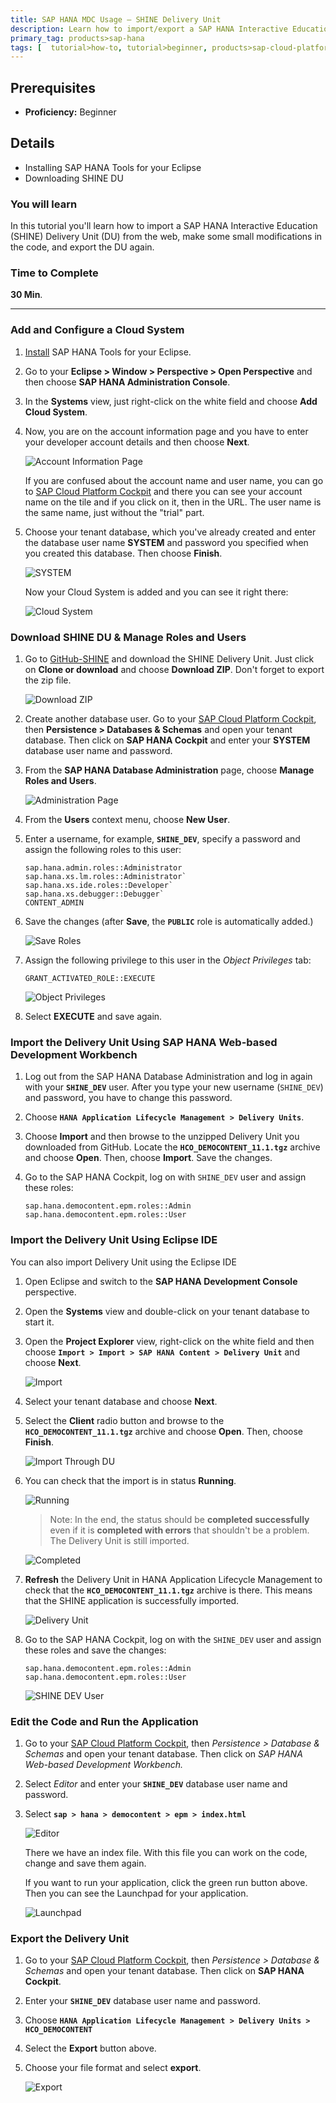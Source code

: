 ```yaml
---
title: SAP HANA MDC Usage – SHINE Delivery Unit
description: Learn how to import/export a SAP HANA Interactive Education (SHINE) Delivery Unit (DU)
primary_tag: products>sap-hana
tags: [  tutorial>how-to, tutorial>beginner, products>sap-cloud-platform, products>sap-hana ]
---
```

## Prerequisites  
 - **Proficiency:** Beginner

## Details
  - Installing SAP HANA Tools for your Eclipse
  - Downloading SHINE DU

### You will learn
  In this tutorial you'll learn how to import a SAP HANA Interactive Education (SHINE) Delivery Unit (DU) from the web, make some small modifications in the code, and export the DU again.

### Time to Complete
**30 Min**.

---

### Add and Configure a Cloud System

1. [Install](https://help.hana.ondemand.com/help/frameset.htm?b0e351ada628458cb8906f55bcac4755.html) SAP HANA Tools for your Eclipse.
2. Go to your **Eclipse > Window > Perspective > Open Perspective** and then choose **SAP HANA Administration Console**.
3. In the **Systems** view, just right-click on the white field and choose **Add Cloud System**.
4. Now, you are on the account information page and you have to enter your developer account details and then choose **Next**.

    ![Account Information Page](1.png)

    If you are confused about the account name and user name, you can go to [SAP Cloud Platform Cockpit](https://account.hanatrial.ondemand.com/) and there you can see your account name on the tile and if you click on it, then in the URL. The user name is the same name, just without the "trial" part.

5. Choose your tenant database, which you've already created and enter the database user name **SYSTEM** and password you specified when you created this database. Then choose **Finish**.

    ![SYSTEM](2.png)

    Now your Cloud System is added and you can see it right there:

    ![Cloud System](3.png)


### Download SHINE DU & Manage Roles and Users

1. Go to [GitHub-SHINE](https://github.com/SAP/hana-shine) and download the SHINE Delivery Unit. Just click on **Clone or download** and choose **Download ZIP**. Don't forget to export the zip file.

    ![Download ZIP](4.png)

2. Create another database user.
    Go to your [SAP Cloud Platform Cockpit](https://account.hanatrial.ondemand.com/), then **Persistence > Databases & Schemas** and open your tenant database. Then click on **SAP HANA Cockpit** and enter your **SYSTEM** database user name and password.
3. From the **SAP HANA Database Administration** page, choose **Manage Roles and Users**.

    ![Administration Page](5.png)

4. From the **Users** context menu, choose **New User**.

5. Enter a username, for example, **`SHINE_DEV`**, specify a password and assign the following roles to this user:

    ```
    sap.hana.admin.roles::Administrator
    sap.hana.xs.lm.roles::Administrator`
    sap.hana.xs.ide.roles::Developer`
    sap.hana.xs.debugger::Debugger`
    CONTENT_ADMIN
    ```

6. Save the changes (after **Save**, the **`PUBLIC`** role is automatically added.)

    ![Save Roles](6.png)

7. Assign the following privilege to this user in the *Object Privileges* tab:

    `GRANT_ACTIVATED_ROLE::EXECUTE`

    ![Object Privileges](7.png)

8. Select **EXECUTE** and save again.


### Import the Delivery Unit Using SAP HANA Web-based Development Workbench

1. Log out from the SAP HANA Database Administration and log in again with your **`SHINE_DEV`** user.
  After you type your new username (`SHINE_DEV`) and password, you have to change this password.
2. Choose **`HANA Application Lifecycle Management > Delivery Units`**.
3. Choose **Import** and then browse to the unzipped Delivery Unit you downloaded from GitHub. Locate the **`HCO_DEMOCONTENT_11.1.tgz`** archive and choose **Open**. Then, choose **Import**. Save the changes.
4. Go to the SAP HANA Cockpit, log on with `SHINE_DEV` user and assign these roles:

    ```
    sap.hana.democontent.epm.roles::Admin
    sap.hana.democontent.epm.roles::User
    ```


### Import the Delivery Unit Using Eclipse IDE

You can also import Delivery Unit using the Eclipse IDE

1. Open Eclipse and switch to the **SAP HANA Development Console** perspective.
2. Open the **Systems** view and double-click on your tenant database to start it.
3. Open the **Project Explorer** view, right-click on the white field and then choose **`Import > Import > SAP HANA Content > Delivery Unit`** and choose **Next**.

    ![Import](8.png)

4. Select your tenant database and choose **Next**.
5. Select the **Client** radio button and browse to the **`HCO_DEMOCONTENT_11.1.tgz`** archive and choose **Open**. Then, choose **Finish**.

    ![Import Through DU](9.png)

6. You can check that the import is in status **Running**.

    ![Running](10.png)

    >Note: In the end, the status should be **completed successfully** even if it is **completed with errors** that shouldn't be a problem. The Delivery Unit is still imported.

    ![Completed](11.png)

7. **Refresh** the Delivery Unit in HANA Application Lifecycle Management to check that the **`HCO_DEMOCONTENT_11.1.tgz`** archive is there. This means that the SHINE application is successfully imported.

    ![Delivery Unit](12.png)

8. Go to the SAP HANA Cockpit, log on with the `SHINE_DEV` user and assign these roles and save the changes:

    ```
    sap.hana.democontent.epm.roles::Admin
    sap.hana.democontent.epm.roles::User
    ```

    ![SHINE DEV User](13.png)


### Edit the Code and Run the Application

1. Go to your [SAP Cloud Platform Cockpit](https://account.hanatrial.ondemand.com/), then *Persistence > Database & Schemas* and open your tenant database. Then click on *SAP HANA Web-based Development Workbench.*
2. Select *Editor* and enter your **`SHINE_DEV`** database user name and password.
3. Select **`sap > hana > democontent > epm > index.html`**

    ![Editor](14.png)

    There we have an index file. With this file you can work on the code, change and save them again.

    If you want to run your application, click the green run button above. Then you can see the Launchpad for your application.

    ![Launchpad](15.png)


### Export the Delivery Unit

1. Go to your [SAP Cloud Platform Cockpit](https://account.hanatrial.ondemand.com/), then *Persistence > Database & Schemas* and open your tenant database. Then click on **SAP HANA Cockpit**.
2. Enter your **`SHINE_DEV`** database user name and password.
3. Choose **`HANA Application Lifecycle Management > Delivery Units > HCO_DEMOCONTENT`**
4. Select the **Export** button above.
5. Choose your file format and select **export**.

    ![Export](16.png)

